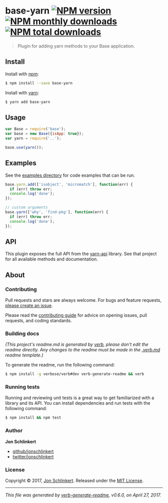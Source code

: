 # base-yarn [![NPM version](https://img.shields.io/npm/v/base-yarn.svg?style=flat)](https://www.npmjs.com/package/base-yarn) [![NPM monthly downloads](https://img.shields.io/npm/dm/base-yarn.svg?style=flat)](https://npmjs.org/package/base-yarn)  [![NPM total downloads](https://img.shields.io/npm/dt/base-yarn.svg?style=flat)](https://npmjs.org/package/base-yarn)

> Plugin for adding yarn methods to your Base application.

## Install

Install with [npm](https://www.npmjs.com/):

```sh
$ npm install --save base-yarn
```

Install with [yarn](https://yarnpkg.com):

```sh
$ yarn add base-yarn
```

## Usage

```js
var Base = require('base');
var base = new Base({isApp: true});
var yarn = require('..');

base.use(yarn());
```

## Examples

See the [examples directory](./examples) for code examples that can be run.

```js
base.yarn.add(['isobject', 'micromatch'], function(err) {
  if (err) throw err;
  console.log('done');
});

// custom arguments
base.yarn(['why', 'find-pkg'], function(err) {
  if (err) throw err;
  console.log('done');
});
```

## API

This plugin exposes the full API from the [yarn-api](https://github.com/jonschlinkert/yarn-api) library. See that project for all available methods and documentation.

## About

### Contributing

Pull requests and stars are always welcome. For bugs and feature requests, [please create an issue](../../issues/new).

Please read the [contributing guide](.github/contributing.md) for advice on opening issues, pull requests, and coding standards.

### Building docs

_(This project's readme.md is generated by [verb](https://github.com/verbose/verb-generate-readme), please don't edit the readme directly. Any changes to the readme must be made in the [.verb.md](.verb.md) readme template.)_

To generate the readme, run the following command:

```sh
$ npm install -g verbose/verb#dev verb-generate-readme && verb
```

### Running tests

Running and reviewing unit tests is a great way to get familiarized with a library and its API. You can install dependencies and run tests with the following command:

```sh
$ npm install && npm test
```

### Author

**Jon Schlinkert**

* [github/jonschlinkert](https://github.com/jonschlinkert)
* [twitter/jonschlinkert](https://twitter.com/jonschlinkert)

### License

Copyright © 2017, [Jon Schlinkert](https://github.com/jonschlinkert).
Released under the [MIT License](LICENSE).

***

_This file was generated by [verb-generate-readme](https://github.com/verbose/verb-generate-readme), v0.6.0, on April 27, 2017._